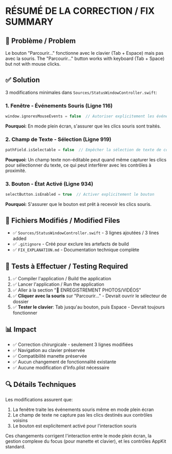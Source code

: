 # RÉSUMÉ DE LA CORRECTION / FIX SUMMARY

## 🎯 Problème / Problem
Le bouton "Parcourir..." fonctionne avec le clavier (Tab + Espace) mais pas avec la souris.
The "Parcourir..." button works with keyboard (Tab + Space) but not with mouse clicks.

## ✅ Solution
3 modifications minimales dans `Sources/StatusWindowController.swift`:

### 1. Fenêtre - Événements Souris (Ligne 116)
```swift
window.ignoresMouseEvents = false  // Autoriser explicitement les événements souris
```
**Pourquoi:** En mode plein écran, s'assurer que les clics souris sont traités.

### 2. Champ de Texte - Sélection (Ligne 919)
```swift
pathField.isSelectable = false  // Empêcher la sélection de texte de consommer les clics
```
**Pourquoi:** Un champ texte non-éditable peut quand même capturer les clics pour sélectionner du texte, ce qui peut interférer avec les contrôles à proximité.

### 3. Bouton - État Activé (Ligne 934)
```swift
selectButton.isEnabled = true  // Activer explicitement le bouton
```
**Pourquoi:** S'assurer que le bouton est prêt à recevoir les clics souris.

## 📝 Fichiers Modifiés / Modified Files
- ✅ `Sources/StatusWindowController.swift` - 3 lignes ajoutées / 3 lines added
- ✅ `.gitignore` - Créé pour exclure les artefacts de build
- ✅ `FIX_EXPLANATION.md` - Documentation technique complète

## 🧪 Tests à Effectuer / Testing Required
1. ✅ Compiler l'application / Build the application
2. ✅ Lancer l'application / Run the application
3. ✅ Aller à la section "💾 ENREGISTREMENT PHOTOS/VIDÉOS"
4. ✅ **Cliquer avec la souris** sur "Parcourir..." - Devrait ouvrir le sélecteur de dossier
5. ✅ **Tester le clavier**: Tab jusqu'au bouton, puis Espace - Devrait toujours fonctionner

## 📊 Impact
- ✅ Correction chirurgicale - seulement 3 lignes modifiées
- ✅ Navigation au clavier préservée
- ✅ Compatibilité manette préservée
- ✅ Aucun changement de fonctionnalité existante
- ✅ Aucune modification d'Info.plist nécessaire

## 🔍 Détails Techniques
Les modifications assurent que:
1. La fenêtre traite les événements souris même en mode plein écran
2. Le champ de texte ne capture pas les clics destinés aux contrôles voisins
3. Le bouton est explicitement activé pour l'interaction souris

Ces changements corrigent l'interaction entre le mode plein écran, la gestion complexe du focus (pour manette et clavier), et les contrôles AppKit standard.

